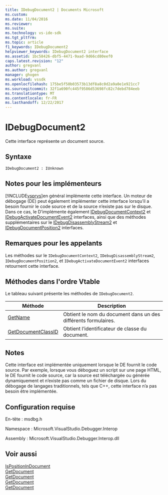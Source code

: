 ```yaml
---
title: IDebugDocument2 | Documents Microsoft
ms.custom: 
ms.date: 11/04/2016
ms.reviewer: 
ms.suite: 
ms.technology: vs-ide-sdk
ms.tgt_pltfrm: 
ms.topic: article
f1_keywords: IDebugDocument2
helpviewer_keywords: IDebugDocument2 interface
ms.assetid: 1bc58426-dbf5-4471-9aad-9d66cd80eef0
caps.latest.revision: "12"
author: gregvanl
ms.author: gregvanl
manager: ghogen
ms.workload: vssdk
ms.openlocfilehash: 175be5f50b03573b13df8a8c0d2a9a0e1e921cc7
ms.sourcegitcommit: 32f1a690fc445f9586d53698fc82c7debd784eeb
ms.translationtype: MT
ms.contentlocale: fr-FR
ms.lasthandoff: 12/22/2017
---
```

# <a name="idebugdocument2"></a>IDebugDocument2
Cette interface représente un document source.  
  
## <a name="syntax"></a>Syntaxe  
  
```  
IDebugDocument2 : IUnknown  
```  
  
## <a name="notes-for-implementers"></a>Notes pour les implémenteurs  
 [!INCLUDE[vsprvs](../../../code-quality/includes/vsprvs_md.md)]en général implémente cette interface. Un moteur de débogage (DE) peut également implémenter cette interface lorsqu’il a besoin fournir le code source et de la source n’existe pas sur le disque.  Dans ce cas, le D’implémente également [IDebugDocumentContext2](../../../extensibility/debugger/reference/idebugdocumentcontext2.md) et [IDebugActivateDocumentEvent2](../../../extensibility/debugger/reference/idebugactivatedocumentevent2.md) interfaces, ainsi que des méthodes supplémentaires sur le [ IDebugDisassemblyStream2](../../../extensibility/debugger/reference/idebugdisassemblystream2.md) et [IDebugDocumentPosition2](../../../extensibility/debugger/reference/idebugdocumentposition2.md) interfaces.  
  
## <a name="notes-for-callers"></a>Remarques pour les appelants  
 Les méthodes sur le `IDebugDocumentContext2`, `IDebugDisassemblyStream2`, `IDebugDocumentPosition2`, et `IDebugActivateDocumentEvent2` interfaces retournent cette interface.  
  
## <a name="methods-in-vtable-order"></a>Méthodes dans l'ordre Vtable  
 Le tableau suivant présente les méthodes de `IDebugDocument2`.  
  
|Méthode|Description|  
|------------|-----------------|  
|[GetName](../../../extensibility/debugger/reference/idebugdocument2-getname.md)|Obtient le nom du document dans un des différents formulaires.|  
|[GetDocumentClassID](../../../extensibility/debugger/reference/idebugdocument2-getdocumentclassid.md)|Obtient l’identificateur de classe du document.|  
  
## <a name="remarks"></a>Notes  
 Cette interface est implémentée uniquement lorsque le DE fournit le code source. Par exemple, lorsque vous déboguez un script sur une page HTML, le DE fournit le code source, car la source est téléchargée ou générée dynamiquement et n’existe pas comme un fichier de disque. Lors du débogage de langages traditionnels, tels que C++, cette interface n’a pas besoin être implémentée.  
  
## <a name="requirements"></a>Configuration requise  
 En-tête : msdbg.h  
  
 Namespace : Microsoft.VisualStudio.Debugger.Interop  
  
 Assembly : Microsoft.VisualStudio.Debugger.Interop.dll  
  
## <a name="see-also"></a>Voir aussi  
 [IsPositionInDocument](../../../extensibility/debugger/reference/idebugdocumentposition2-ispositionindocument.md)   
 [GetDocument](../../../extensibility/debugger/reference/idebugactivatedocumentevent2-getdocument.md)   
 [GetDocument](../../../extensibility/debugger/reference/idebugdocumentcontext2-getdocument.md)   
 [GetDocument](../../../extensibility/debugger/reference/idebugdocumentposition2-getdocument.md)   
 [GetDocument](../../../extensibility/debugger/reference/idebugdisassemblystream2-getdocument.md)